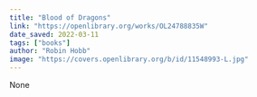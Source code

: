 ```yaml
---
title: "Blood of Dragons"
link: "https://openlibrary.org/works/OL24788835W"
date_saved: 2022-03-11
tags: ["books"]
author: "Robin Hobb"
image: "https://covers.openlibrary.org/b/id/11548993-L.jpg"
---
```


None
